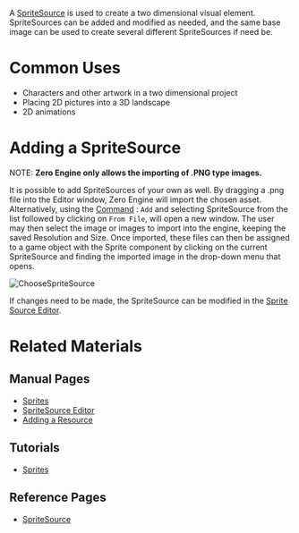 A [SpriteSource](https://github.com/zeroengineteam/ZeroDocs/blob/master/zero_editor_documentation/code_reference/class_reference/spritesource.markdown) is used to create a two dimensional visual element. SpriteSources can be added and modified as needed, and the same base image can be used to create several different SpriteSources if need be. 

 # Common Uses

 - Characters and other artwork in a two dimensional project
 - Placing 2D pictures into a 3D landscape
 - 2D animations

 # Adding a SpriteSource

NOTE: **Zero Engine only allows the importing of .PNG type images.**

It is possible to add SpriteSources of your own as well. By dragging a .png file into the Editor window, Zero Engine will import the chosen asset. Alternatively, using the [Command](https://github.com/zeroengineteam/ZeroDocs/blob/master/zero_editor_documentation/zeromanual/editor/editorcommands/commands.markdown) : `Add` and selecting SpriteSource from the list followed by clicking on `From File`, will open a new window. The user may then select the image or images to import into the engine, keeping the saved Resolution and Size. Once imported, these files can then be assigned to a game object with the Sprite component by clicking on the current SpriteSource and finding the imported image in the drop-down menu that opens.



![ChooseSpriteSource](https://media.githubusercontent.com/media/zeroengineteam/ZeroFiles/master/doc_files/47420.gif)


If changes need to be made, the SpriteSource can be modified in the [Sprite Source Editor](https://github.com/zeroengineteam/ZeroDocs/blob/master/zero_editor_documentation/zeromanual/graphics/sprites/spritesourceeditor.markdown). 

 # Related Materials
 ## Manual Pages
- [Sprites](https://github.com/zeroengineteam/ZeroDocs/blob/master/zero_editor_documentation/zeromanual/graphics/sprites/sprite.markdown)
- [SpriteSource Editor](https://github.com/zeroengineteam/ZeroDocs/blob/master/zero_editor_documentation/zeromanual/graphics/sprites/spritesourceeditor.markdown)
- [Adding a Resource](https://github.com/zeroengineteam/ZeroDocs/blob/master/zero_editor_documentation/zeromanual/editor/editorcommands/resourceadding.markdown)

 ## Tutorials
- [Sprites](https://github.com/zeroengineteam/ZeroDocs/blob/master/zero_editor_documentation/tutorials/graphics/spritesandtext/sprites.markdown)

 ## Reference Pages
- [SpriteSource](https://github.com/zeroengineteam/ZeroDocs/blob/master/zero_editor_documentation/code_reference/class_reference/spritesource.markdown) 
 

 